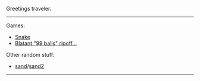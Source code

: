 Greetings traveler.

---

Games:
- [Snake](games/snake)
- [Blatant "99 balls" ripoff...](games/99balls_clone)

Other random stuff:
- [sand](random_stuff/sand)/[sand2](random_stuff/sand/index2.html)

---

<div id="sketch-holder" align="center" />

<script src="/libs/p5.js"></script>
<script src="dna_animation.js"></script>
